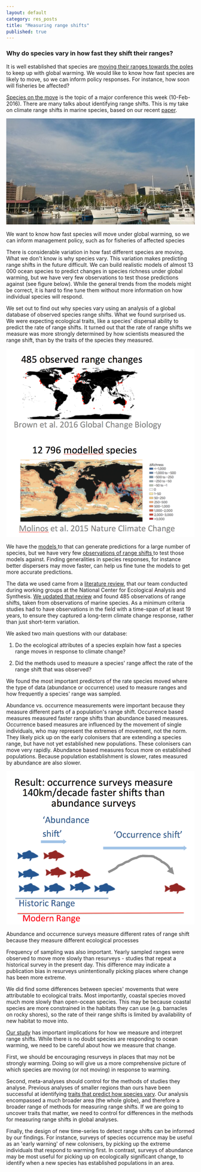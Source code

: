 ```yaml
---
layout: default
category: res_posts
title: "Measuring range shifts"
published: true  
---
```



### Why do species vary in how fast they shift their ranges?

It is well established that species are [moving their ranges towards the poles](http://www.nature.com/nclimate/journal/v3/n10/abs/nclimate1958.html) to keep up with global warming. We would like to know how fast species are likely to move, so we can inform policy responses. For instance, how soon will fisheries be affected?

[Species on the move](http://www.speciesonthemove.com/) is the topic of a major conference this week (10-Feb-2016). There are many talks about identifying range shifts. This is my take on climate range shifts in marine species, based on our recent [paper](http://onlinelibrary.wiley.com/doi/10.1111/gcb.13184/full).

<div class = "image_caption">
<img src ="/images/climate-range-shifts.png" alt="fishing boats" class="image_float"/>
<p>
We want to know how fast species will move under global warming, so we can inform management policy, such as for fisheries of affected species </a>
</p>
</div>

There is considerable variation in how fast different species are moving. What we don't know is why species vary. This variation makes predicting range shifts in the future difficult. We can build realistic models of almost 13 000 ocean species to predict changes in species richness under global warming, but we have very few observations to test those predictions against (see figure below). While the general trends from the models might be correct, it is hard to fine tune them without more information on how individual species will respond.

We set out to find out why species vary using an analysis of a global database of observed species range shifts.
What we found surprised us. We were expecting ecological traits, like a species' dispersal ability to predict the rate of range shifts. It turned out that the rate of range shifts we measure was more strongly determined by how scientists measured the range shift, than by the traits of the species they measured.   

<div class = "image_caption">
<img src ="/images/models-vs-obs.png" alt="world map of range shifts" class="image_float"/>
<p>
We have the <a href="http://www.nature.com/nclimate/journal/vaop/ncurrent/full/nclimate2769.html?utm_source=tech.mazavr.tk&utm_medium=link&utm_compaign=article" target = "_blank"> models </a > to that can generate predictions for a large number of species, but we have very few <a href ="http://onlinelibrary.wiley.com/doi/10.1111/gcb.13184/full" target="_blank"> observations of range shifts </a> to test those models against. Finding generalities in species responses, for instance better dispersers may move faster, can help us fine tune the models to get more accurate predictions.
</p>
</div>

The data we used came from a [literature review](http://www.nature.com/nclimate/journal/v3/n10/abs/nclimate1958.html), that our team conducted during working groups at the National Center for Ecological Analysis and Synthesis. [We updated that review](http://onlinelibrary.wiley.com/doi/10.1111/gcb.13184/full) and found 485 observations of range shifts, taken from observations of marine species. As a minimum criteria studies had to have observations in the field with a time-span of at least 19 years, to ensure they captured a long-term climate change response, rather than just short-term variation.

We asked two main questions with our database:

1. Do the ecological attributes of a species explain how fast a species range moves in response to climate change?

2. Did the methods used to measure a species' range affect the rate of the range shift that was observed?

We found the most important predictors of the rate species moved where the type of data (abundance or occurrence) used to measure ranges and how frequently a species' range was sampled.

Abundance vs. occurrence measurements were important because they measure different parts of a population's range shift. Occurrence based measures measured faster range shifts than abundance based measures. Occurrence based measures are influenced by the movement of single individuals, who may represent the extremes of movement, not the norm. They likely pick up on the early colonisers that are extending a species range, but have not yet established new populations. These colonisers can move very rapidly. Abundance based measures focus more on established populations. Because population establishment is slower, rates measured by abundance are also slower.

<div class = "image_caption">
<img src ="/images/abundance-measure.png" alt="abundances" class="image_float"/>
<p>
Abundance and occurrence surveys measure different rates of range shift because they measure different ecological processes </a>
</p>
</div>

Frequency of sampling was also important. Yearly sampled ranges were observed to move more slowly than resurveys - studies that repeat a historical survey in the present day. This difference may indicate a publication bias in resurveys unintentionally picking places where change has been more extreme.

We did find some differences between species' movements that were attributable to ecological traits. Most importantly, coastal species moved much more slowly than open-ocean species. This may be because coastal species are more constrained in the habitats they can use (e.g. barnacles on rocky shores), so the rate of their range shifts is limited by availability of new habitat to move into.  

[Our study](http://onlinelibrary.wiley.com/doi/10.1111/gcb.13184/full) has important implications for how we measure and interpret range shifts. While there is no doubt species are responding to ocean warming, we need to be careful about how we measure that change.

First, we should be encouraging resurveys in places that may not be strongly warming. Doing so will give us a more comprehensive picture of which species are moving (or not moving) in response to warming.

Second, meta-analyses should control for the methods of studies they analyse. Previous analyses of smaller regions than ours have been successful at identifying [traits that predict how species vary](http://onlinelibrary.wiley.com/doi/10.1111/ele.12474/full). Our analysis encompassed a much broader area (the whole globe), and therefore a broader range of methods for measuring range shifts. If we are going to uncover traits that matter, we need to control for differences in the methods for measuring range shifts in global analyses.

Finally, the design of new time-series to detect range shifts can be informed by our findings. For instance, surveys of species occurrence may be useful as an 'early warning' of new colonisers, by picking up the extreme individuals that respond to warming first. In contrast, surveys of abundance may be most useful for picking up on ecologically significant change, to identify when a new species has established populations in an area.
